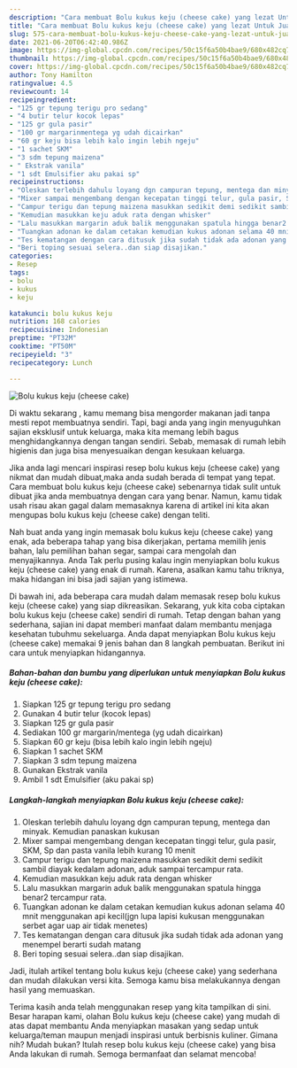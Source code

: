 ```yaml
---
description: "Cara membuat Bolu kukus keju (cheese cake) yang lezat Untuk Jualan"
title: "Cara membuat Bolu kukus keju (cheese cake) yang lezat Untuk Jualan"
slug: 575-cara-membuat-bolu-kukus-keju-cheese-cake-yang-lezat-untuk-jualan
date: 2021-06-20T06:42:40.986Z
image: https://img-global.cpcdn.com/recipes/50c15f6a50b4bae9/680x482cq70/bolu-kukus-keju-cheese-cake-foto-resep-utama.jpg
thumbnail: https://img-global.cpcdn.com/recipes/50c15f6a50b4bae9/680x482cq70/bolu-kukus-keju-cheese-cake-foto-resep-utama.jpg
cover: https://img-global.cpcdn.com/recipes/50c15f6a50b4bae9/680x482cq70/bolu-kukus-keju-cheese-cake-foto-resep-utama.jpg
author: Tony Hamilton
ratingvalue: 4.5
reviewcount: 14
recipeingredient:
- "125 gr tepung terigu pro sedang"
- "4 butir telur kocok lepas"
- "125 gr gula pasir"
- "100 gr margarinmentega yg udah dicairkan"
- "60 gr keju bisa lebih kalo ingin lebih ngeju"
- "1 sachet SKM"
- "3 sdm tepung maizena"
- " Ekstrak vanila"
- "1 sdt Emulsifier aku pakai sp"
recipeinstructions:
- "Oleskan terlebih dahulu loyang dgn campuran tepung, mentega dan minyak. Kemudian panaskan kukusan"
- "Mixer sampai mengembang dengan kecepatan tinggi telur, gula pasir, SKM, Sp dan pasta vanila lebih kurang 10 menit"
- "Campur terigu dan tepung maizena masukkan sedikit demi sedikit sambil diayak kedalam adonan, aduk sampai tercampur rata."
- "Kemudian masukkan keju aduk rata dengan whisker"
- "Lalu masukkan margarin aduk balik menggunakan spatula hingga benar2 tercampur rata."
- "Tuangkan adonan ke dalam cetakan kemudian kukus adonan selama 40 mnit menggunakan api kecil(jgn lupa lapisi kukusan menggunakan serbet agar uap air tidak menetes)"
- "Tes kematangan dengan cara ditusuk jika sudah tidak ada adonan yang menempel berarti sudah matang"
- "Beri toping sesuai selera..dan siap disajikan."
categories:
- Resep
tags:
- bolu
- kukus
- keju

katakunci: bolu kukus keju 
nutrition: 168 calories
recipecuisine: Indonesian
preptime: "PT32M"
cooktime: "PT50M"
recipeyield: "3"
recipecategory: Lunch

---
```



![Bolu kukus keju (cheese cake)](https://img-global.cpcdn.com/recipes/50c15f6a50b4bae9/680x482cq70/bolu-kukus-keju-cheese-cake-foto-resep-utama.jpg)

Di waktu  sekarang , kamu memang bisa mengorder makanan jadi tanpa mesti repot membuatnya sendiri. Tapi, bagi anda yang ingin menyuguhkan sajian eksklusif untuk keluarga, maka kita memang lebih bagus menghidangkannya dengan tangan sendiri. Sebab, memasak di rumah lebih higienis dan juga bisa menyesuaikan dengan kesukaan keluarga.

Jika anda lagi mencari inspirasi resep bolu kukus keju (cheese cake) yang nikmat dan mudah dibuat,maka anda sudah berada di tempat yang tepat. Cara membuat bolu kukus keju (cheese cake)  sebenarnya tidak sulit untuk dibuat jika anda membuatnya dengan cara yang benar. Namun, kamu tidak usah risau akan gagal dalam memasaknya 
karena di artikel ini kita akan mengupas bolu kukus keju (cheese cake) dengan teliti.  



Nah buat anda yang ingin memasak bolu kukus keju (cheese cake) yang enak, ada beberapa tahap yang bisa dikerjakan, pertama memilih jenis bahan, lalu pemilihan bahan segar, sampai cara mengolah dan menyajikannya. Anda Tak perlu pusing kalau ingin menyiapkan bolu kukus keju (cheese cake) yang enak di rumah. Karena, asalkan kamu  tahu triknya, maka hidangan ini bisa jadi sajian yang istimewa.

Di bawah ini, ada beberapa cara mudah dalam memasak resep bolu kukus keju (cheese cake) yang siap dikreasikan. Sekarang, yuk kita coba ciptakan bolu kukus keju (cheese cake) sendiri di rumah. Tetap dengan bahan yang sederhana, sajian ini dapat memberi manfaat dalam membantu menjaga kesehatan tubuhmu sekeluarga. Anda dapat menyiapkan Bolu kukus keju (cheese cake) memakai 9 jenis bahan dan 8 langkah pembuatan. Berikut ini cara untuk menyiapkan hidangannya.

<!--inarticleads1-->

##### Bahan-bahan dan bumbu yang diperlukan untuk menyiapkan Bolu kukus keju (cheese cake):

1. Siapkan 125 gr tepung terigu pro sedang
1. Gunakan 4 butir telur (kocok lepas)
1. Siapkan 125 gr gula pasir
1. Sediakan 100 gr margarin/mentega (yg udah dicairkan)
1. Siapkan 60 gr keju (bisa lebih kalo ingin lebih ngeju)
1. Siapkan 1 sachet SKM
1. Siapkan 3 sdm tepung maizena
1. Gunakan  Ekstrak vanila
1. Ambil 1 sdt Emulsifier (aku pakai sp)




<!--inarticleads2-->

##### Langkah-langkah menyiapkan Bolu kukus keju (cheese cake):

1. Oleskan terlebih dahulu loyang dgn campuran tepung, mentega dan minyak. Kemudian panaskan kukusan
1. Mixer sampai mengembang dengan kecepatan tinggi telur, gula pasir, SKM, Sp dan pasta vanila lebih kurang 10 menit
1. Campur terigu dan tepung maizena masukkan sedikit demi sedikit sambil diayak kedalam adonan, aduk sampai tercampur rata.
1. Kemudian masukkan keju aduk rata dengan whisker
1. Lalu masukkan margarin aduk balik menggunakan spatula hingga benar2 tercampur rata.
1. Tuangkan adonan ke dalam cetakan kemudian kukus adonan selama 40 mnit menggunakan api kecil(jgn lupa lapisi kukusan menggunakan serbet agar uap air tidak menetes)
1. Tes kematangan dengan cara ditusuk jika sudah tidak ada adonan yang menempel berarti sudah matang
1. Beri toping sesuai selera..dan siap disajikan.




Jadi, itulah artikel tentang  bolu kukus keju (cheese cake)  yang sederhana dan mudah dilakukan versi kita. Semoga kamu bisa melakukannya dengan hasil yang memuaskan. 

Terima kasih anda telah menggunakan resep yang kita tampilkan di sini. Besar harapan kami, olahan  Bolu kukus keju (cheese cake) yang mudah di atas dapat membantu Anda menyiapkan masakan yang sedap untuk keluarga/teman maupun menjadi inspirasi untuk berbisnis kuliner. Gimana nih? Mudah bukan? Itulah resep bolu kukus keju (cheese cake) yang bisa Anda lakukan di rumah. Semoga bermanfaat dan selamat mencoba!

